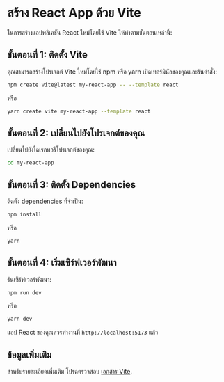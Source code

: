 # สร้าง React App ด้วย Vite

ในการสร้างแอปพลิเคชัน React ใหม่โดยใช้ Vite ให้ทำตามขั้นตอนเหล่านี้:

## ขั้นตอนที่ 1: ติดตั้ง Vite

คุณสามารถสร้างโปรเจกต์ Vite ใหม่โดยใช้ npm หรือ yarn เปิดเทอร์มินัลของคุณและรันคำสั่ง:

```bash
npm create vite@latest my-react-app -- --template react
```

หรือ

```bash
yarn create vite my-react-app --template react
```

## ขั้นตอนที่ 2: เปลี่ยนไปยังโปรเจกต์ของคุณ

เปลี่ยนไปยังไดเรกทอรีโปรเจกต์ของคุณ:

```bash
cd my-react-app
```

## ขั้นตอนที่ 3: ติดตั้ง Dependencies

ติดตั้ง dependencies ที่จำเป็น:

```bash
npm install
```

หรือ

```bash
yarn
```

## ขั้นตอนที่ 4: เริ่มเซิร์ฟเวอร์พัฒนา

รันเซิร์ฟเวอร์พัฒนา:

```bash
npm run dev
```

หรือ

```bash
yarn dev
```

แอป React ของคุณควรทำงานที่ `http://localhost:5173` แล้ว

## ข้อมูลเพิ่มเติม

สำหรับรายละเอียดเพิ่มเติม โปรดตรวจสอบ [เอกสาร Vite](https://vitejs.dev/guide/).
